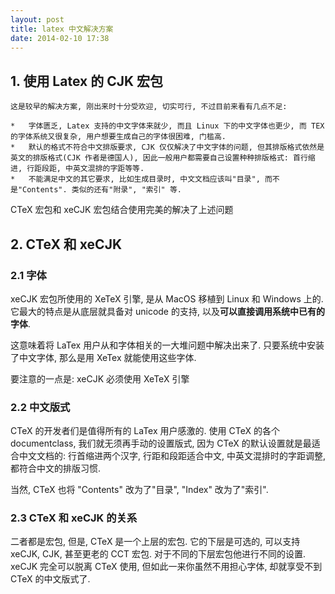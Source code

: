 ```yaml
---
layout: post
title: latex 中文解决方案
date: 2014-02-10 17:38
---
```


## 1.  使用 Latex 的 CJK 宏包

    这是较早的解决方案, 刚出来时十分受欢迎, 切实可行, 不过目前来看有几点不足:

    *   字体匮乏, Latex 支持的中文字体来就少, 而且 Linux 下的中文字体也更少, 而 TEX 的字体系统又很复杂, 用户想要生成自己的字体很困难, 门槛高.
    *   默认的格式不符合中文排版要求, CJK 仅仅解决了中文字体的问题, 但其排版格式依然是英文的排版格式(CJK 作者是德国人), 因此一般用户都需要自己设置种种排版格式: 首行缩进, 行距段距, 中英文混排的字距等等.
    *   不能满足中文的其它要求, 比如生成目录时, 中文文档应该叫"目录", 而不是"Contents". 类似的还有"附录", "索引" 等.

CTeX 宏包和 xeCJK 宏包结合使用完美的解决了上述问题

## 2. CTeX 和 xeCJK

### 2.1 字体

xeCJK 宏包所使用的 XeTeX 引擎, 是从 MacOS 移植到 Linux 和 Windows 上的. 它最大的特点是从底层就具备对 unicode 的支持, 以及**可以直接调用系统中已有的字体**.

这意味着将 LaTex 用户从和字体相关的一大堆问题中解决出来了. 只要系统中安装了中文字体, 那么是用 XeTex 就能使用这些字体.

要注意的一点是: xeCJK 必须使用 XeTeX 引擎

### 2.2 中文版式

CTeX 的开发者们是值得所有的 LaTex 用户感激的. 使用 CTeX 的各个 documentclass, 我们就无须再手动的设置版式, 因为 CTeX 的默认设置就是最适合中文文档的: 行首缩进两个汉字, 行距和段距适合中文, 中英文混排时的字距调整, 都符合中文的排版习惯.

当然, CTeX 也将 "Contents" 改为了"目录", "Index" 改为了"索引".

### 2.3 CTeX 和 xeCJK 的关系

二者都是宏包, 但是, CTeX 是一个上层的宏包. 它的下层是可选的, 可以支持 xeCJK, CJK, 甚至更老的 CCT 宏包. 对于不同的下层宏包他进行不同的设置. xeCJK 完全可以脱离 CTeX 使用, 但如此一来你虽然不用担心字体, 却就享受不到 CTeX 的中文版式了.
